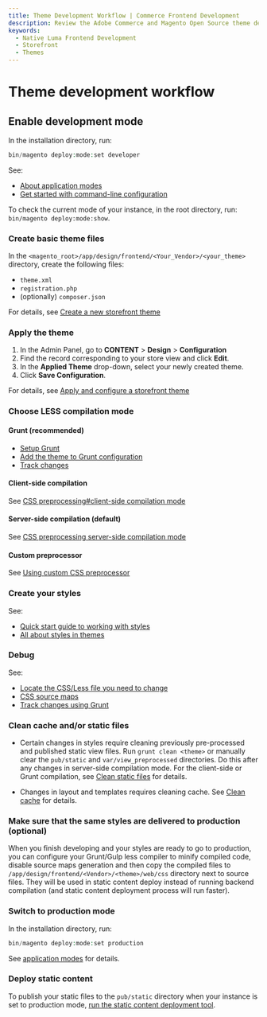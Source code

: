 ```yaml
---
title: Theme Development Workflow | Commerce Frontend Development
description: Review the Adobe Commerce and Magento Open Source theme development workflow.
keywords:
  - Native Luma Frontend Development
  - Storefront
  - Themes
---
```


# Theme development workflow

## Enable development mode

In the installation directory, run:

```php
bin/magento deploy:mode:set developer
```

See:

*  [About application modes](https://experienceleague.adobe.com/docs/commerce-operations/configuration-guide/setup/application-modes.html)
*  [Get started with command-line configuration](https://experienceleague.adobe.com/docs/commerce-operations/configuration-guide/cli/config-cli.html)

<InlineAlert variant="success" slots="text"/>

To check the current mode of your instance, in the root directory, run: `bin/magento deploy:mode:show`.

### Create basic theme files

In the `<magento_root>/app/design/frontend/<Your_Vendor>/<your_theme>` directory, create the following files:

*  `theme.xml`
*  `registration.php`
*  (optionally) `composer.json`

For details, see [Create a new storefront theme](create-storefront.md)

### Apply the theme

1. In the Admin Panel, go to **CONTENT** > **Design** > **Configuration**
1. Find the record corresponding to your store view and click **Edit**.
1. In the **Applied Theme** drop-down, select your newly created theme.
1. Click **Save Configuration**.

For details, see [Apply and configure a storefront theme](apply-storefront.md)

### Choose LESS compilation mode

#### Grunt (recommended)

*  [Setup Grunt](../tools/grunt.md)
*  [Add the theme to Grunt configuration](../tools/grunt.md#configuration-file)
*  [Track changes](../css/debug.md#track-changes-using-grunt)

#### Client-side compilation

See [CSS preprocessing#client-side compilation mode](../css/preprocess.md#client-side-less-compilation)

#### Server-side compilation (default)

See [CSS preprocessing server-side compilation mode](../css/preprocess.md#server-side-less-compilation)

#### Custom preprocessor

See [Using custom CSS preprocessor](../css/custom-preprocessor/index.md)

### Create your styles

See:

*  [Quick start guide to working with styles](../css/quickstart/index.md)
*  [All about styles in themes](../css/index.md)

### Debug

See:

*  [Locate the CSS/Less file you need to change](debug.md)
*  [CSS source maps](../css/debug.md#css-source-maps)
*  [Track changes using Grunt](../css/debug.md#track-changes-using-grunt)

### Clean cache and/or static files

*  Certain changes in styles require cleaning previously pre-processed and published static view files. Run `grunt clean <theme>` or manually clear the `pub/static` and `var/view_preprocessed` directories. Do this after any changes in server-side compilation mode. For the client-side or Grunt compilation, see [Clean static files](../caching.md#clean-static-files) for details.

*  Changes in layout and templates requires cleaning cache. See [Clean cache](../caching.md#clean-cache) for details.

### Make sure that the same styles are delivered to production (optional)

When you finish developing and your styles are ready to go to production, you can configure your Grunt/Gulp less compiler to minify compiled code, disable source maps generation and then copy the compiled files to `/app/design/frontend/<Vendor>/<theme>/web/css` directory next to source files. They will be used in static content deploy instead of running backend compilation (and static content deployment process will run faster).

### Switch to production mode

In the installation directory, run:

```php
bin/magento deploy:mode:set production
```

See [application modes](https://experienceleague.adobe.com/docs/commerce-operations/configuration-guide/setup/application-modes.html#production-mode) for details.

### Deploy static content

To publish your static files to the `pub/static` directory when your instance is set to production mode, [run the static content deployment tool](https://experienceleague.adobe.com/docs/commerce-operations/configuration-guide/cli/static-view/static-view-file-deployment.html).
